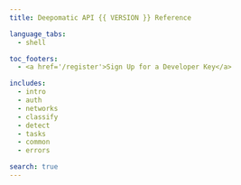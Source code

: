 ```yaml
---
title: Deepomatic API {{ VERSION }} Reference

language_tabs:
  - shell

toc_footers:
  - <a href='/register'>Sign Up for a Developer Key</a>

includes:
  - intro
  - auth
  - networks
  - classify
  - detect
  - tasks
  - common
  - errors

search: true
---
```

